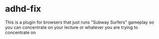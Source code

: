# adhd-fix
This is a plugin for browsers that just runs "Subway Surfers" gameplay so you can concentrate on your lecture or whatever you are trying to concentrate on

